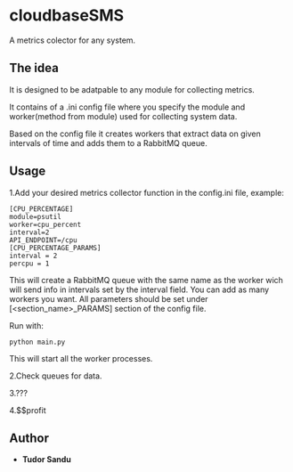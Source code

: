 # cloudbaseSMS
A metrics colector for any system.

## The idea
It is designed to be adatpable to any module for collecting metrics.

It contains of a .ini config file where you specify the module and worker(method from module) used for collecting system data.

Based on the config file it creates workers that extract data on given intervals of time and adds them to a RabbitMQ queue.


## Usage
1.Add your desired metrics collector function in the config.ini file, example:
```
[CPU_PERCENTAGE]
module=psutil
worker=cpu_percent
interval=2
API_ENDPOINT=/cpu
[CPU_PERCENTAGE_PARAMS]
interval = 2
percpu = 1

```
This will create a RabbitMQ queue with the same name as the worker wich will send info in intervals set by the interval field.
You can add as many workers you want.
All parameters should be set under [<section_name>_PARAMS] section of the config file.

Run with:
```
python main.py

```
This will start all the worker processes.

2.Check queues for data.

3.???

4.$$profit

## Author

* **Tudor Sandu** 
